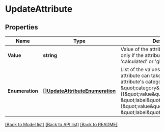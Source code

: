 # UpdateAttribute

## Properties
Name | Type | Description | Notes
------------ | ------------- | ------------- | -------------
**Value** | **string** | Value of the attribute to update. Use only if the attribute&#x27;s category is &#x27;calculated&#x27; or &#x27;global&#x27; | [optional] [default to null]
**Enumeration** | [**[]UpdateAttributeEnumeration**](UpdateAttributeEnumeration.md) | List of the values and labels that the attribute can take. Use only if the attribute&#x27;s category is \&quot;category\&quot;. For example, [{\&quot;value\&quot;:1, \&quot;label\&quot;:\&quot;male\&quot;}, {\&quot;value\&quot;:2, \&quot;label\&quot;:\&quot;female\&quot;}] | [optional] [default to null]

[[Back to Model list]](../README.md#documentation-for-models) [[Back to API list]](../README.md#documentation-for-api-endpoints) [[Back to README]](../README.md)

